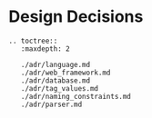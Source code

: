 # Design Decisions

```eval_rst
.. toctree::
   :maxdepth: 2

   ./adr/language.md
   ./adr/web_framework.md
   ./adr/database.md
   ./adr/tag_values.md
   ./adr/naming_constraints.md
   ./adr/parser.md
```
